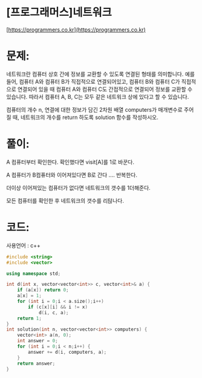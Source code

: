 # [프로그래머스]네트워크

[https://programmers.co.kr](https://programmers.co.kr)

# 문제:

네트워크란 컴퓨터 상호 간에 정보를 교환할 수 있도록 연결된 형태를 의미합니다. 예를 들어, 컴퓨터 A와 컴퓨터 B가 직접적으로 연결되어있고, 컴퓨터 B와 컴퓨터 C가 직접적으로 연결되어 있을 때 컴퓨터 A와 컴퓨터 C도 간접적으로 연결되어 정보를 교환할 수 있습니다. 따라서 컴퓨터 A, B, C는 모두 같은 네트워크 상에 있다고 할 수 있습니다.



컴퓨터의 개수 n, 연결에 대한 정보가 담긴 2차원 배열 computers가 매개변수로 주어질 때, 네트워크의 개수를 return 하도록 solution 함수를 작성하시오.



# 풀이:

A 컴퓨터부터 확인한다. 확인했다면 visit[A]를 1로 바꾼다.

A 컴퓨터가 B컴퓨터와 이어져있다면 B로 간다 .... 반복한다.

더이상 이어져있는 컴퓨터가 없다면 네트워크의 갯수를 1더해준다.

모든 컴퓨터를 확인한 후 네트워크의 갯수를 리턶나다.



# **코드:**

사용언어 : c++
```c++
#include <string>
#include <vector>

using namespace std;

int d(int x, vector<vector<int>> c, vector<int>& a) {
	if (a[x]) return 0;
	a[x] = 1;
	for (int i = 0;i < a.size();i++)
		if (c[x][i] && i != x)
			d(i, c, a);
	return 1;
}
int solution(int n, vector<vector<int>> computers) {
    vector<int> a(n, 0);
    int answer = 0;
	for (int i = 0;i < n;i++) {
		answer += d(i, computers, a);
	}
    return answer;
}
```


